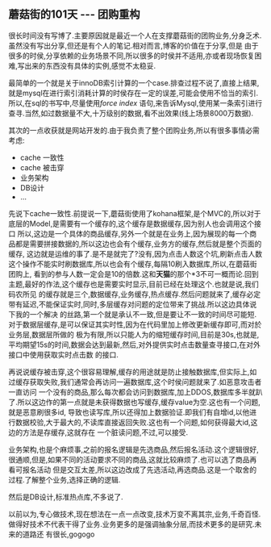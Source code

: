 蘑菇街的101天 --- 团购重构
---

很长时间没有写博了.主要原因就是最近一个人在支撑蘑菇街的团购业务,分身乏术.虽然没有写出分享,但还是有个人的笔记.相对而言,博客的价值在于分享,但是
由于很多的时侯,分享依赖的业务场景不同,所以很多的时侯并不适用,亦或者现场恢复困难,写出来的东西没有具体的实例,感觉不太稳妥.

最简单的一个就是关于innoDB索引计算的一个case.排查过程不说了,直接上结果,就是mysql在进行索引消耗计算的时侯存在一定的误差,可能会使用不恰当的索引.
所以,在sql的书写中,尽量使用*force index* 语句,来告诉Mysql,使用某一条索引进行查寻.当然,如过数据量不大,十万级别的数据,看不出效果(线上场景8000万数据).

其次的一点收获就是网站开发的.由于我负责了整个团购业务,所以有很多事情必需考虑:

 + cache 一致性
 + cache 被击穿
 + 业务架构
 + DB设计
 + ...

先说下cache一致性.前提说一下,蘑菇街使用了kohana框架,是个MVC的,所以对于底层的Model,是需要有一个缓存的,这个缓存是数据缓存,因为别人也会调用这个接口
所以,这边是一个具体的商品缓存,另外一个就是在业务上,因为展现的每一个商品都是需要拼接数据的,所以这边也会有个缓存,业务方的缓存,然后就是整个页面的缓存,
这边就是运维的事了.是不是就完了?没有,因为点击人数这个坑,刷新点击人数这个操作不能实时刷数据库,所以也会有个缓存,每隔10刷入数据库,所以,在蘑菇街团购上,
看到的参与人数一定会是10的倍数.这和**天猫**的那个*3不可一概而论.回到主题,最好的作法,这个缓存也是需要实时显示,目前已经在处理这个.也就是说,我们码农所见
的缓存就是三个,数据缓存,业务缓存,热点缓存.然后问题就来了,缓存必定带有延迟,不能保证实时,同时,多层缓存对问题的定位带来了挑战.所以这边具体说下我的一个解决
的丝路,第一个就是承认不一致,但是要让不一致的时间尽可能短.对于数据层缓存,是可以保证其实时性,因为在代码里加上修改更新缓存即可,而对於业务层,数据层所做的
极为有限,所以只能人为的缩短缓存时间,目前是30s,也就是,平均期望15s的时间,数据会达到最新,然后,对外提供实时点击数量查寻接口,在对外接口中使用获取实时点击数
的接口.

再说说缓存被击穿,这个很容易理解,缓存的用途就是防止接触数据库,但实际上,如过缓存获取失败,我们通常会再访问一遍数据库,这个时侯问题就来了.如恶意攻击者一直访问
一个没有的商品,那么每次都会访问到数据库,加上DDOS,数据库多半就趴了.所以这边作的第一点就是未获得数据也写缓存,缓存value为空.这也有一个问题,就是恶意刷很多id,
导致也读写库,所以还得加上数据验证.即我们有自增id,以他进行数据校验,大于最大的,不读库直接返回失败.这也有一个问题,如何获得最大id,这边的方法是存缓存,这就存在
一个脏读问题,不过,可以接受.

业务架构,也是个麻烦事,之前的报名逻辑是先选商品,然后报名活动.这个逻辑很好,很通顺,但是,如果不同的活动要求不同的商品,这就比较麻烦了.也可以选了商品再看可报名活动
但是交互太差,所以这边改成了先选活动,再选商品.这是一个取舍的过程.了解整个业务,选择正确的逻辑.

然后是DB设计,标准热点库,不多说了.

以前以为,专心做技术,现在想法在一点一点改变,技术万变不离其宗,业务,千奇百怪.做得好技术不代表干得了业务.业务更多的是强调抽象分层,而技术更多的是研究.未来的道路还
有很长,gogogo